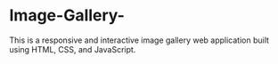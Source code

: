 # Image-Gallery-
This is a responsive and interactive image gallery web application built using HTML, CSS, and JavaScript.
